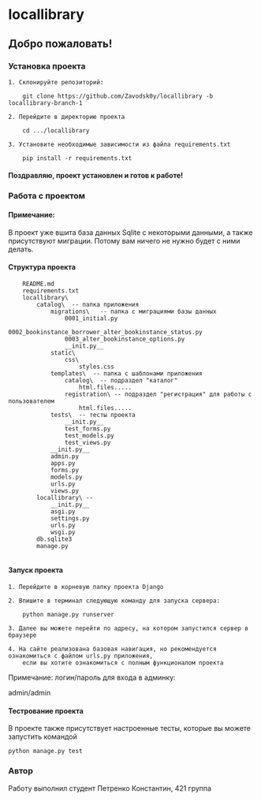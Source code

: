 # locallibrary

## Добро пожаловать!

### Установка проекта

```
1. Склонируйте репозиторий: 
    
    git clone https://github.com/Zavodsk0y/locallibrary -b locallibrary-branch-1
   
2. Перейдите в директорию проекта

    cd .../locallibrary
    
3. Установите необходимые зависимости из файла requirements.txt

    pip install -r requirements.txt
```

#### Поздравляю, проект установлен и готов к работе!

### Работа с проектом

#### Примечание:

В проект уже вшита база данных Sqlite с некоторыми данными, а также присутствуют миграции. Потому вам ничего не нужно
будет с ними делать.

#### Структура проекта

```
    README.md
    requirements.txt
    locallibrary\
        catalog\  -- папка приложения
            migrations\   -- папка с миграциями базы данных
                0001_initial.py
                0002_bookinstance_borrower_alter_bookinstance_status.py
                0003_alter_bookinstance_options.py
                __init.py__
            static\
                css\
                    styles.css
            templates\  -- папка с шаблонами приложения
                catalog\  -- подраздел "каталог" 
                    html.files.....
                registration\ -- подраздел "регистрация" для работы с пользователем
                    html.files.....
            tests\  -- тесты проекта
                __init.py__
                test_forms.py
                test_models.py
                test_views.py
            __init.py__
            admin.py
            apps.py
            forms.py
            models.py
            urls.py
            views.py
        locallibrary\ -- 
            __init.py__
            asgi.py
            settings.py
            urls.py
            wsgi.py
        db.sqlite3
        manage.py
            
```

#### Запуск проекта

```
1. Перейдите в корневую папку проекта Django

2. Впишите в терминал следующую команду для запуска сервера:

    python manage.py runserver
    
3. Далее вы можете перейти по адресу, на котором запустился сервер в браузере

4. На сайте реализована базовая навигация, но рекомендуется ознакомиться с файлом urls.py приложения,
    если вы хотите ознакомиться с полным функционалом проекта
```

Примечание: логин/пароль для входа в админку: 

admin/admin

#### Тестрование проекта

В проекте также присутствует настроенные тесты, которые вы можете 
    запустить командой 

```
python manage.py test
```

### Автор

Работу выполнил студент Петренко Константин, 421 группа



